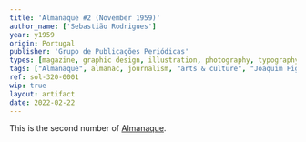 ```yaml
---
title: 'Almanaque #2 (November 1959)'
author_name: ['Sebastião Rodrigues']
year: y1959
origin: Portugal
publisher: 'Grupo de Publicações Periódicas'
types: [magazine, graphic design, illustration, photography, typography]
tags: ["Almanaque", almanac, journalism, "arts & culture", "Joaquim Figueiredo Magalhães"]
ref: sol-320-0001
wip: true
layout: artifact
date: 2022-02-22
---
```

<p>This is the second number of <a class="text-cat-link publisher" href="/tags/almanaque/">Almanaque</a>.</p>
